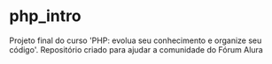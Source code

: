 # php_intro
Projeto final do curso 'PHP: evolua seu conhecimento e organize seu código'. Repositório criado para ajudar a comunidade do Fórum Alura
